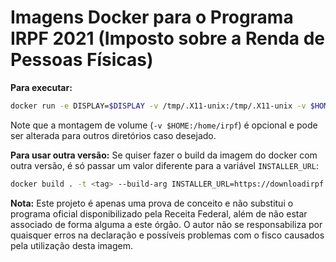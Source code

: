# Imagens Docker para o Programa IRPF 2021 (Imposto sobre a Renda de Pessoas Físicas)

**Para executar:**
```bash
docker run -e DISPLAY=$DISPLAY -v /tmp/.X11-unix:/tmp/.X11-unix -v $HOME:/home/irpf samiraguiar/irpf
```

Note que a montagem de volume (`-v $HOME:/home/irpf`) é opcional e pode ser alterada para outros diretórios caso desejado.

**Para usar outra versão:**
Se quiser fazer o build da imagem do docker com outra versão, é só passar um valor diferente para a variável `INSTALLER_URL`:

```bash
docker build . -t <tag> --build-arg INSTALLER_URL=https://downloadirpf.receita.fazenda.gov.br/irpf/2021/irpf/arquivos/IRPF2021Linux-x86_64v1.0.bin
```

**Nota:**
Este projeto é apenas uma prova de conceito e não substitui o programa oficial disponibilizado pela Receita Federal, além de não estar associado de forma alguma a este órgão. O autor não se responsabiliza por quaisquer erros na declaração e possíveis problemas com o fisco causados pela utilização desta imagem.
